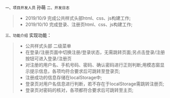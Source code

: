 `一、项目开发人员`
孙萌
`二、开发日志`
>+ 2019/10/9 完成公共样式头部html、css、js构建工作;
>+ 2019/10/10 完成登录、注册页html、css、js构建工作;

`三、功能介绍`
实现功能：
>+ 公共样式头部 二级菜单
>+ 在登录/注册页面中切换注册/登录状态，无需跳转页面;另点击登录/注册按钮可进入登录/注册页
>+ 对注册的用户名、手机号码、密码、确认密码进行正则判断;用模态窗显示提示信息，各项均符合要求后可跳转至登录页;
>+ 注册成功的信息存储在localStorage中;
>+ 登录页对用户名信息进行判断，若不存在于localStorage需跳转注册页;
>+ 登录页对密码的核对，各项都符合要求后可跳转至主页;

    